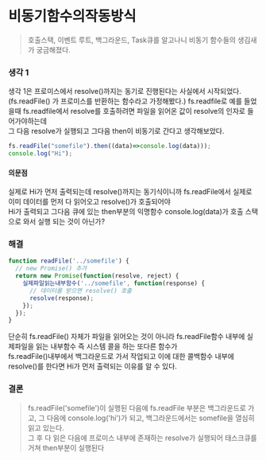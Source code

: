 # 비동기함수의작동방식
> 호출스택, 이벤트 루트, 백그라운드, Task큐를 알고나니 비동기 함수들의 생김새가 궁금해졌다.

### 생각 1
생각 1은 프로미스에서 resolve()까지는 동기로 진행된다는 사실에서 시작되었다.   
(fs.readFile() 가 프로미스를 반환하는 함수라고 가정해봤다.) 
fs.readfile로 예를 들었을때 fs.readfile에서 resolve를 호출하려면 파일을 읽어온 값이 resolve의 인자로 들어가야하는데  
그 다음 resolve가 실행되고 그다음 then이 비동기로 간다고 생각해보았다.  

```js
fs.readFile("somefile").then((data)=>console.log(data)));
console.log("Hi");
```

#### 의문점
실제로 Hi가 먼저 출력되는데 resolve()까지는 동기식이니까 fs.readFile에서 실제로 이미 데이터를 먼저 다 읽어오고 resolve()가 호출되어야  
Hi가 출력되고 그다음 큐에 있는 then부분의 익명함수 console.log(data)가 호출 스택으로 와서 실행 되는 것이 아닌가?

### 해결

```js
function readFile('../somefile') {
  // new Promise() 추가
  return new Promise(function(resolve, reject) {
    실제파일읽는내부함수('../somefile', function(response) {
      // 데이터를 받으면 resolve() 호출
      resolve(response);
    });
  });
}
```
단순히 fs.readFile() 자체가 파일을 읽어오는 것이 아니라 fs.readFile함수 내부에 실제파일을 읽는 내부함수 즉 시스템 콜을 하는 또다른 함수가  
fs.readFile()내부에서 백그라운드로 가서 작업되고 이에 대한 콜백함수 내부에 resolve()를 한다면 Hi가 먼저 출력되는 이유를 알 수 있다.

### 결론
>fs.readFile('somefile')이 실행된 다음에 fs.readFile 부분은 백그라운드로 가고, 그 다음에 console.log('hi')가 되고, 백그라운드에서는 somefile을 열심히 읽고 있는다.  
>그 후 다 읽은 다음에 프로미스 내부에 존재하는 resolve가 실행되어 태스크큐를 거쳐 then부분이 실행된다
